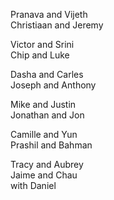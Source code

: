 Pranava and Vijeth  
Christiaan and Jeremy  

Victor and Srini  
Chip and Luke  

Dasha and Carles  
Joseph and Anthony  

Mike and Justin  
Jonathan and Jon  

Camille and Yun  
Prashil and Bahman  

Tracy and Aubrey  
Jaime and Chau  
 with Daniel  
  
